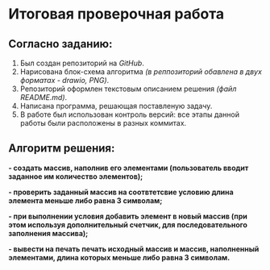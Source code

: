 # Итоговая проверочная работа
## Согласно заданию:
1) Был создан репозиторий на *GitHub*.
2) Нарисована блок-схема алгоритма *(в реппозиторий обавлена в двух форматах - drawio, PNG)*.
3) Репозиторий оформлен текстовым описанием решения *(файл README.md)*.
4) Написана программа, решающая поставленую задачу.
5) В работе был использован контроль версий: все этапы данной работы были расположены в разных коммитах.

## Алгоритм решения:
**- создать массив, наполнив его элементами (пользователь вводит заданное им количество элементов);**

**- проверить заданный массив на соотвтетсвие условию длина элемента меньше либо равна 3 символам;**

**- при выполнении условия добавить элемент в новый массив (при этом используя дополнительный счетчик, для последовательного заполнения массива);**

**- вывести на печать печать исходный массив и массив, наполненный элементами, длина которых меньше либо равна 3 символам.**
